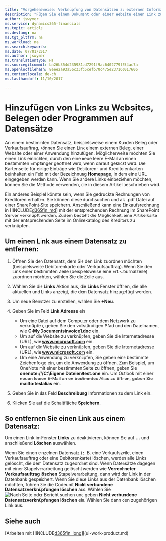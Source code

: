```yaml
---
title: "Vorgehensweise: Verknüpfung von Datensätzen zu externen Informationen oder Programmen | Microsoft Docs"
description: "Fügen Sie einem Dokument oder einer Website einen Link zu einem bestimmten Datensatz hinzu, beispielsweise zu einer Kundenkarte oder einem Dokument."
author: jswymer
ms.service: dynamics365-financials
ms.topic: article
ms.devlang: na
ms.tgt_pltfrm: na
ms.workload: na
ms.search.keywords: 
ms.date: 07/01/2017
ms.author: jswymer
ms.translationtype: HT
ms.sourcegitcommit: ba26b354d235981bd7291f9ac6402779f554ac7a
ms.openlocfilehash: 8eee2a93a56c33fd5cefb70c475e237166017606
ms.contentlocale: de-ch
ms.lasthandoff: 11/10/2017

---
```

# <a name="adding-links-to-websites-documents-or-programs-on-records"></a>Hinzufügen von Links zu Websites, Belegen oder Programmen auf Datensätze
An einem bestimmten Datensatz, beispielsweise einem Kunden Beleg oder Verkaufsauftrag, können Sie einen Link einem externen Beleg, einer Website oder einer Anwendung hinzufügen. Möglicherweise möchten Sie einen Link einrichten, durch den eine neue leere E-Mail an einen bestimmten Empfänger geöffnet wird, wenn darauf geklickt wird. Die Kartenseite für einige Einträge wie Debitoren- und Kreditorenkarten beinhalten ein Feld mit der Bezeichnung **Homepage**, in dem eine URL eingegeben werden kann. Wenn Sie andere Links einbeziehen möchten, können Sie die Methode verwenden, die in diesem Artikel beschrieben wird.

Ein anderes Beispiel könnte sein, wenn Sie gedruckte Rechnungen von Kreditoren erhalten. Sie können diese durchsuchen und als .pdf Datei auf einer SharePoint-Site speichern. Anschließend kann eine Einkaufsrechnung in  [!INCLUDE[d365fin_md](includes/d365fin_md.md)] mit der entsprechenden Rechnung im SharePoint Server verknüpft werden. Zudem besteht die Möglichkeit, eine Artikelkarte mit der entsprechenden Seite im Onlinekatalog des Kreditors zu verknüpfen.

## <a name="to-add-a-link-on-a-record"></a>Um einen Link aus einem Datensatz zu entfernen:   

1.  Öffnen Sie den Datensatz, dem Sie den Link zuordnen möchten (beispielsweise Debitorenkarte oder Verkaufsauftrag). Wenn Sie den Link einer bestimmten Zeile (beispielsweise eine Erf.-Journalzeile) zuordnen möchten, wählen Sie die Zeile aus.  

2.  Wählen Sie die **Links** Aktion aus, die **Links** Fenster öffnen, die alle aktuellen und Links anzeigt, die dem Datensatz hinzugefügt werden.

3. Um neue Benutzer zu erstellen, wählen Sie **+Neu**.

4.  Geben Sie im Feld **Link Adresse** ein

    -   Um eine Datei auf dem Computer oder dem Netzwerk zu verknüpfen, geben Sie den vollständigen Pfad und den Dateinamen, wie **C:My Documentsinvoice1.doc** ein.
    -   Um auf die Website zu verknüpfen, geben Sie die Internetadresse (URL), wie **www.microsoft.com** ein.
    -   Um auf die Website zu verknüpfen, geben Sie die Internetadresse (URL), wie **www.microsoft.com** ein.
    -   Um eine Anwendung zu verknüpfen, Sie geben eine bestimmte Zeichenfolge ein, um die Anwendung zu öffnen. Zum Beispiel, um OneNote mit einer bestimmten Seite zu öffnen, geben Sie **onenote:///C:\Eigene Dateien\test.one** ein. Um Outlook mit einer neuen leeren E-Mail an en bestimmtes Alias zu öffnen, geben Sie **mailto:testalias** ein.  

5.  Geben Sie in das Feld **Beschreibung** Informationen zu dem Link ein.  

6.  Klicken Sie auf die Schaltfläche **Speichern**.  

## <a name="to-delete-a-link-from-a-record"></a>So entfernen Sie einen Link aus einem Datensatz:  

Um einen Link im Fenster **Links** zu deaktivieren, können Sie auf **…** und anschließend **Löschen** auswählen.

Wenn Sie einen einzelnen Datensatz (z. B. eine Verkaufszeile, einen Verkaufsauftrag oder eine Debitorenkarte) löschen, werden alle Links gelöscht, die dem Datensatz zugeordnet sind. Wenn Datensätze dagegen mit einer Stapelverarbeitung gelöscht werden wie **Verrechneter Verkaufsauftrag löschen** Stapelverarbeitung, dann wird der Link in der Datenbank gespeichert. Wenn Sie diese Links aus der Datenbank löschen möchten, führen Sie die Codeunit **Nicht verbundene Datensatzverknüpfungen löschen** aus. Wählen Sie ![Nach Seite oder Bericht suchen](media/ui-search/search_small.png "Symbol nach Seite oder Bericht suchen") und geben **Nicht verbundene Datensatzverknüpfungen löschen** ein. Wählen Sie dann den zugehörigen Link aus.   

<!-- ### To run delete orphaned record links  

1.  Choose the ![Search for Page or Report](media/ui-search/search_small.png "Search for Page or Report icon") icon, enter **Data Deletion**, and then choose the related link.  

2.  On the **Data Deletion** page, choose **Tasks**, and then choose **Delete Orphaned Record Links**.  -->

## <a name="see-also"></a>Siehe auch  
[Arbeiten mit [!INCLUDE[d365fin_long](includes/d365fin_long_md.md)]](ui-work-product.md)  

